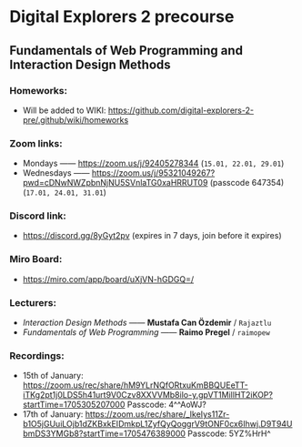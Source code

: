 # Digital Explorers 2 precourse
## Fundamentals of Web Programming and Interaction Design Methods 

### Homeworks:
* Will be added to WIKI: https://github.com/digital-explorers-2-pre/.github/wiki/homeworks

### Zoom links:
* Mondays —— https://zoom.us/j/92405278344 (`15.01, 22.01, 29.01`)
* Wednesdays —— https://zoom.us/j/95321049267?pwd=cDNwNWZpbnNjNU5SVnlaTG0xaHRRUT09 (passcode 647354) (`17.01, 24.01, 31.01`)

### Discord link:
* https://discord.gg/8yGyt2pv (expires in 7 days, join before it expires)

### Miro Board:
* https://miro.com/app/board/uXjVN-hGDGQ=/

### Lecturers:
* *Interaction Design Methods* —— **Mustafa Can Özdemir** / `Rajaztlu`
* *Fundamentals of Web Programming* —— **Raimo Pregel** / `raimopew`

### Recordings:
*  15th of January: https://zoom.us/rec/share/hM9YLrNQfORtxuKmBBQUEeTT-iTKg2pt1j0LDS5h41urt9V0Czv8XXVVMb8ilo-y.gpVT1MillHT2iKOP?startTime=1705305207000
Passcode: 4^^AoWJ?
* 17th of January: https://zoom.us/rec/share/_IkeIys11Zr-b1O5jGUuiLOjb1dZKBxkEIDmkpL1ZyfQyQoggrV9tONF0cx6Ihwj.D9T94UbmDS3YMGb8?startTime=1705476389000
Passcode: 5YZ%HrH^

